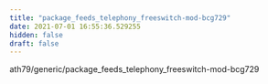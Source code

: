 ```yaml
---
title: "package_feeds_telephony_freeswitch-mod-bcg729"
date: 2021-07-01 16:55:36.529255
hidden: false
draft: false
---
```


ath79/generic/package_feeds_telephony_freeswitch-mod-bcg729

